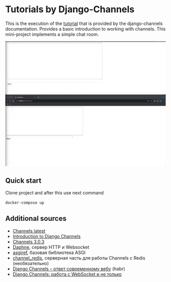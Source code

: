 # Tutorials by Django-Channels

This is the execution of the [tutorial](https://channels.readthedocs.io/en/latest/tutorial/index.html) that is provided by the django-channels documentation. Provides a basic introduction to working with channels. This mini-project implements a simple chat room.

![example](example.gif)

## Quick start

Clone project and after this use next command

```bash
docker-compose up
```

## Additional sources

- [Channels latest](https://channels.readthedocs.io/en/latest)
- [Introduction to Django Channels](https://testdriven.io/blog/django-channels/)
- [Channels 3.0.3](https://django.fun/ru/docs/channels/3/)
- [Daphne](https://github.com/django/daphne/), сервер HTTP и Websocket
- [asgiref](https://github.com/django/asgiref/), базовая библиотека ASGI
- [channel_redis](https://github.com/django/channels_redis/), серверная часть для работы Channels с Redis (необязательно)
- [Django Channels – ответ современному вебу](https://habr.com/ru/companies/oleg-bunin/articles/418445/) (habr)
- [Django Channels: работа с WebSocket и не только](https://khashtamov.com/ru/django-channels-websocket/)
